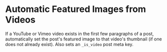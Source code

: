 Automatic Featured Images from Videos
=====================================

If a YouTube or Vimeo video exists in the first few paragraphs of a post, automatically set the post's featured image to that video's thumbnail (if one does not already exist). Also sets an `_is_video` post meta key.
